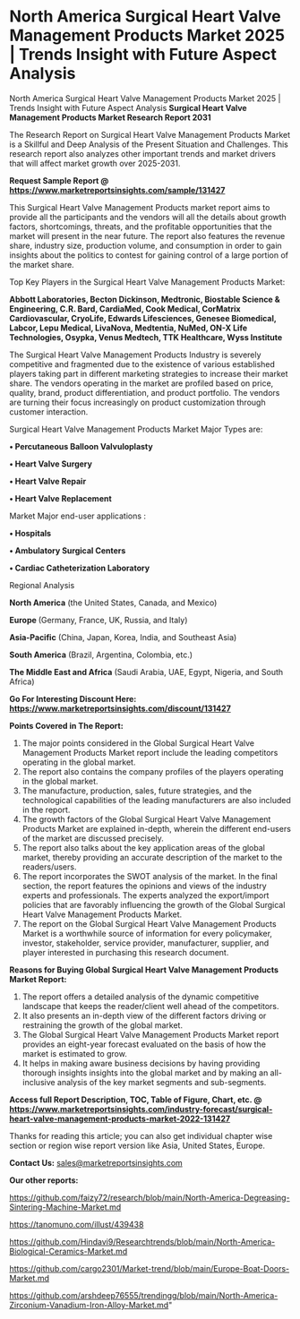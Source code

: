 # North America Surgical Heart Valve Management Products Market 2025 | Trends Insight with Future Aspect Analysis
North America Surgical Heart Valve Management Products Market 2025 | Trends Insight with Future Aspect Analysis
<strong>Surgical Heart Valve Management Products Market Research Report 2031</strong>

The Research Report on Surgical Heart Valve Management Products Market is a Skillful and Deep Analysis of the Present Situation and Challenges. This research report also analyzes other important trends and market drivers that will affect market growth over 2025-2031.

<strong>Request Sample Report @ <a href=https://www.marketreportsinsights.com/sample/131427>https://www.marketreportsinsights.com/sample/131427</a></strong>

This Surgical Heart Valve Management Products market report aims to provide all the participants and the vendors will all the details about growth factors, shortcomings, threats, and the profitable opportunities that the market will present in the near future. The report also features the revenue share, industry size, production volume, and consumption in order to gain insights about the politics to contest for gaining control of a large portion of the market share.

Top Key Players in the Surgical Heart Valve Management Products Market:

<strong>Abbott Laboratories, Becton Dickinson, Medtronic, Biostable Science & Engineering, C.R. Bard, CardiaMed, Cook Medical, CorMatrix Cardiovascular, CryoLife, Edwards Lifesciences, Genesee Biomedical, Labcor, Lepu Medical, LivaNova, Medtentia, NuMed, ON-X Life Technologies, Osypka, Venus Medtech, TTK Healthcare, Wyss Institute</strong>

The Surgical Heart Valve Management Products Industry is severely competitive and fragmented due to the existence of various established players taking part in different marketing strategies to increase their market share. The vendors operating in the market are profiled based on price, quality, brand, product differentiation, and product portfolio. The vendors are turning their focus increasingly on product customization through customer interaction.

Surgical Heart Valve Management Products Market Major Types are:

<strong>• Percutaneous Balloon Valvuloplasty 

• Heart Valve Surgery 

• Heart Valve Repair 

• Heart Valve Replacement</strong>

Market Major end-user applications :

<strong>• Hospitals

• Ambulatory Surgical Centers

• Cardiac Catheterization Laboratory</strong>

Regional Analysis

</u><strong><b>North America</b></strong> (the United States, Canada, and Mexico)

<strong><b>Europe </b></strong>(Germany, France, UK, Russia, and Italy)

<strong><b>Asia-Pacific</b></strong> (China, Japan, Korea, India, and Southeast Asia)

<strong><b>South America</b></strong> (Brazil, Argentina, Colombia, etc.)

<strong><b>The Middle East and Africa</b></strong> (Saudi Arabia, UAE, Egypt, Nigeria, and South Africa)

<strong>Go For Interesting Discount Here: <a href=https://www.marketreportsinsights.com/discount/131427>https://www.marketreportsinsights.com/discount/131427</a></strong>

<strong>Points Covered in The Report:</strong>
<ol>
  <li>The major points considered in the Global Surgical Heart Valve Management Products Market report include the leading competitors operating in the global market.</li>
  <li>The report also contains the company profiles of the players operating in the global market.</li>
  <li>The manufacture, production, sales, future strategies, and the technological capabilities of the leading manufacturers are also included in the report.</li>
  <li>The growth factors of the Global Surgical Heart Valve Management Products Market are explained in-depth, wherein the different end-users of the market are discussed precisely.</li>
  <li>The report also talks about the key application areas of the global market, thereby providing an accurate description of the market to the readers/users.</li>
  <li>The report incorporates the SWOT analysis of the market. In the final section, the report features the opinions and views of the industry experts and professionals. The experts analyzed the export/import policies that are favorably influencing the growth of the Global Surgical Heart Valve Management Products Market.</li>
  <li>The report on the Global Surgical Heart Valve Management Products Market is a worthwhile source of information for every policymaker, investor, stakeholder, service provider, manufacturer, supplier, and player interested in purchasing this research document.</li>
</ol>
<strong>Reasons for Buying Global Surgical Heart Valve Management Products Market Report:</strong>

<ol>
  <li>The report offers a detailed analysis of the dynamic competitive landscape that keeps the reader/client well ahead of the competitors.</li>
  <li>It also presents an in-depth view of the different factors driving or restraining the growth of the global market.</li>
  <li>The Global Surgical Heart Valve Management Products Market report provides an eight-year forecast evaluated on the basis of how the market is estimated to grow.</li>
  <li>It helps in making aware business decisions by having providing thorough insights insights into the global market and by making an all-inclusive analysis of the key market segments and sub-segments.</li>
</ol>
<strong>Access full Report Description, TOC, Table of Figure, Chart, etc. @ <a href=https://www.marketreportsinsights.com/industry-forecast/surgical-heart-valve-management-products-market-2022-131427>https://www.marketreportsinsights.com/industry-forecast/surgical-heart-valve-management-products-market-2022-131427</a></strong>


Thanks for reading this article; you can also get individual chapter wise section or region wise report version like Asia, United States, Europe.

<strong>Contact Us:</strong>
sales@marketreportsinsights.com

<strong>Our other reports:</strong>

<a href=https://github.com/faizy72/research/blob/main/North-America-Degreasing-Sintering-Machine-Market.md>https://github.com/faizy72/research/blob/main/North-America-Degreasing-Sintering-Machine-Market.md</a>

<a href=https://tanomuno.com/illust/439438>https://tanomuno.com/illust/439438</a>

<a href=https://github.com/Hindavi9/Researchtrends/blob/main/North-America-Biological-Ceramics-Market.md>https://github.com/Hindavi9/Researchtrends/blob/main/North-America-Biological-Ceramics-Market.md</a>

<a href=https://github.com/cargo2301/Market-trend/blob/main/Europe-Boat-Doors-Market.md>https://github.com/cargo2301/Market-trend/blob/main/Europe-Boat-Doors-Market.md</a>

<a href=https://github.com/arshdeep76555/trendingg/blob/main/North-America-Zirconium-Vanadium-Iron-Alloy-Market.md>https://github.com/arshdeep76555/trendingg/blob/main/North-America-Zirconium-Vanadium-Iron-Alloy-Market.md</a>"
